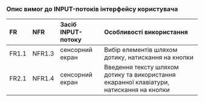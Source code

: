 ### Опис вимог до INPUT-потоків інтерфейсу користувача

| FR    |NFR     | Засіб INPUT-потоку | Особливості використання |
|:-     |:-      |:-                  |:-                        |
|FR1.1  |NFR1.3  |сенсорний екран |Вибір елементів шляхом дотику, натискання на кнопки|
|FR2.1  |NFR1.4  |сенсорний екран |Введення тексту шляхом дотику та використання екаранної клавіатури, натискання на кнопки|
